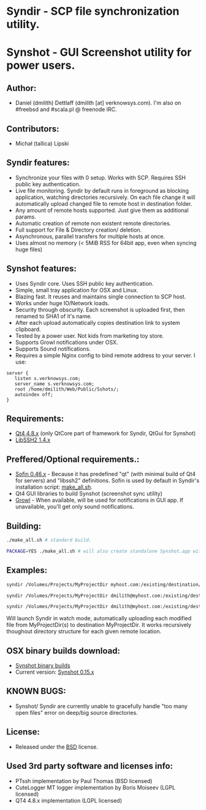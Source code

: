 # Syndir - SCP file synchronization utility.
# Synshot - GUI Screenshot utility for power users.


## Author:
* Daniel (dmilith) Dettlaff (dmilith [at] verknowsys.com). I'm also on #freebsd and #scala.pl @ freenode IRC.


## Contributors:
* Michał (tallica) Lipski


## Syndir features:
* Synchronize your files with 0 setup. Works with SCP. Requires SSH public key authentication.
* Live file monitoring. Syndir by default runs in foreground as blocking application, watching directories recursively. On each file change it will automatically upload changed file to remote host in destination folder.
* Any amount of remote hosts supported. Just give them as additional params.
* Automatic creation of remote non existent remote directories.
* Full support for File & Directory creation/ deletion.
* Asynchronous, parallel transfers for multiple hosts at once.
* Uses almost no memory (< 5MiB RSS for 64bit app, even when syncing huge files)


## Synshot features:
* Uses Syndir core. Uses SSH public key authentication.
* Simple, small tray application for OSX and Linux.
* Blazing fast. It reuses and maintains single connection to SCP host.
* Works under huge IO/Network loads.
* Security through obscurity. Each screenshot is uploaded first, then renamed to SHA1 of it's name.
* After each upload automatically copies destination link to system clipboard.
* Tested by a power user. Not kids from marketing toy store.
* Supports Growl notifications under OSX.
* Supports Sound notifications.
* Requires a simple Nginx config to bind remote address to your server. I use:

```nginx
server {
   listen s.verknowsys.com;
   server_name s.verknowsys.com;
   root /home/dmilith/Web/Public/Sshots/;
   autoindex off;
}
```


## Requirements:
* [Qt4 4.8.x](http://qt-project.org/downloads) (only QtCore part of framework for Syndir, QtGui for Synshot)
* [LibSSH2 1.4.x](http://www.libssh2.org)


## Preffered/Optional requirements.:
* [Sofin 0.46.x](http://verknowsys.github.com/sofin/) - Because it has predefined "qt" (with minimal build of Qt4 for servers) and "libssh2" definitions. Sofin is used by default in Syndir's installation script: [make_all.sh](https://github.com/VerKnowSys/Syndir/blob/master/make_all.sh).
* Qt4 GUI libraries to build Synshot (screenshot sync utility)
* [Growl](http://growl.info) - When available, will be used for notifications in GUI app. If unavailable, you'll get only sound notifications.


## Building:
```sh
./make_all.sh # standard build.
```
```sh
PACKAGE=YES ./make_all.sh # will also create standalone Synshot.app with all requirements bundled.
```


## Examples:
```sh
syndir /Volumes/Projects/MyProjectDir myhost.com:/existing/destination/MyProjectDir
```
```sh
syndir /Volumes/Projects/MyProjectDir dmilith@myhost.com:/existing/destination/MyProjectDir
```
```sh
syndir /Volumes/Projects/MyProjectDir dmilith@myhost.com:/existing/destination/MyProjectDir more.hosts:/somewhere and.even.more:/copies/myproject (...)
```
Will launch Syndir in watch mode, automatically uploading each modified file from MyProjectDir(s) to destination MyProjectDir. It works recursively thoughout directory structure for each given remote location.


## OSX binary builds download:
* [Synshot binary builds](http://dmilith.verknowsys.com/Public/Synshot-releases)
* Current version: [Synshot 0.15.x](http://dmilith.verknowsys.com/Public/Synshot-releases)


## KNOWN BUGS:
* Synshot/ Syndir are currently unable to gracefully handle "too many open files" error on deep/big source directories.


## License:
* Released under the [BSD](http://opensource.org/licenses/BSD-2-Clause) license.


## Used 3rd party software and licenses info:
* PTssh implementation by Paul Thomas (BSD licensed)
* CuteLogger MT logger implementation by Boris Moiseev (LGPL licensed)
* QT4 4.8.x implementation (LGPL licensed)
